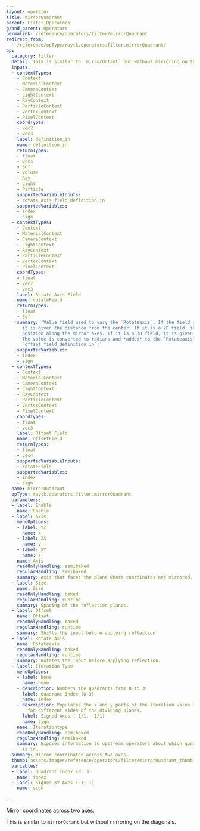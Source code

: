 ```yaml
---
layout: operator
title: mirrorQuadrant
parent: Filter Operators
grand_parent: Operators
permalink: /reference/operators/filter/mirrorQuadrant
redirect_from:
  - /reference/opType/raytk.operators.filter.mirrorQuadrant/
op:
  category: filter
  detail: This is similar to `mirrorOctant` but without mirroring on the diagonals.
  inputs:
  - contextTypes:
    - Context
    - MaterialContext
    - CameraContext
    - LightContext
    - RayContext
    - ParticleContext
    - VertexContext
    - PixelContext
    coordTypes:
    - vec2
    - vec3
    label: definition_in
    name: definition_in
    returnTypes:
    - float
    - vec4
    - Sdf
    - Volume
    - Ray
    - Light
    - Particle
    supportedVariableInputs:
    - rotate_axis_field_definition_in
    supportedVariables:
    - index
    - sign
  - contextTypes:
    - Context
    - MaterialContext
    - CameraContext
    - LightContext
    - RayContext
    - ParticleContext
    - VertexContext
    - PixelContext
    coordTypes:
    - float
    - vec2
    - vec3
    label: Rotate Axis Field
    name: rotateField
    returnTypes:
    - float
    - Sdf
    summary: 'Value field used to vary the `Rotateaxis`. If the field is a 1D field,
      it is given the distance from the center. If it is a 2D field, it is given the
      position along the mirror axes. If it is a 3D field, it is given the raw position.
      The value is converted to radians and *added* to the `Rotateaxis` parameter.*
      `offset_field_definition_in`:'
    supportedVariables:
    - index
    - sign
  - contextTypes:
    - Context
    - MaterialContext
    - CameraContext
    - LightContext
    - RayContext
    - ParticleContext
    - VertexContext
    - PixelContext
    coordTypes:
    - float
    - vec3
    label: Offset Field
    name: offsetField
    returnTypes:
    - float
    - vec4
    supportedVariableInputs:
    - rotateField
    supportedVariables:
    - index
    - sign
  name: mirrorQuadrant
  opType: raytk.operators.filter.mirrorQuadrant
  parameters:
  - label: Enable
    name: Enable
  - label: Axis
    menuOptions:
    - label: YZ
      name: x
    - label: ZX
      name: y
    - label: XY
      name: z
    name: Axis
    readOnlyHandling: semibaked
    regularHandling: semibaked
    summary: Axis that faces the plane where coordinates are mirrored.
  - label: Size
    name: Size
    readOnlyHandling: baked
    regularHandling: runtime
    summary: Spacing of the reflection planes.
  - label: Offset
    name: Offset
    readOnlyHandling: baked
    regularHandling: runtime
    summary: Shifts the input before applying reflection.
  - label: Rotate Axis
    name: Rotateaxis
    readOnlyHandling: baked
    regularHandling: runtime
    summary: Rotates the input before applying reflection.
  - label: Iteration Type
    menuOptions:
    - label: None
      name: none
    - description: Numbers the quadrants from 0 to 3.
      label: Quadrant Index (0-3)
      name: index
    - description: Populates the x and y parts of the iteration value with 1 or -1
        for different sides of the dividing planes.
      label: Signed Axes (-1/1, -1/1)
      name: sign
    name: Iterationtype
    readOnlyHandling: semibaked
    regularHandling: semibaked
    summary: Exposes information to upstream operators about which quadrant a point
      is in.
  summary: Mirror coordinates across two axes.
  thumb: assets/images/reference/operators/filter/mirrorQuadrant_thumb.png
  variables:
  - label: Quadrant Index (0..3)
    name: index
  - label: Signed XY Axes (-1, 1)
    name: sign

---
```



Mirror coordinates across two axes.

This is similar to `mirrorOctant` but without mirroring on the diagonals.